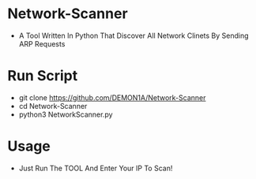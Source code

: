 # Network-Scanner
- A Tool Written In Python That Discover All Network Clinets By Sending ARP Requests
# Run Script
 - git clone https://github.com/DEMON1A/Network-Scanner
 - cd Network-Scanner
 - python3 NetworkScanner.py
# Usage
 - Just Run The TOOL And Enter Your IP To Scan!
